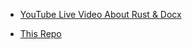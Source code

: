 
- [YouTube Live Video About Rust & Docx](https://youtube.com/live/U49KOdAUgk8)

- [This Repo](https://github.com/jeremychone-channel/xp-docx-to-md)
